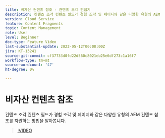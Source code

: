 ```yaml
---
title: 비자산 컨텐츠 참조 - 컨텐츠 조각 편집기
description: 컨텐츠 조각 컨텐츠 필드가 경험 조각 및 페이지와 같은 다양한 유형의 AEM 컨텐츠 참조를 지원하는 방법을 알아봅니다.
version: Cloud Service
feature: Content Fragments
topic: Content Management
role: User
level: Beginner
doc-type: Feature Video
last-substantial-update: 2023-05-12T00:00:00Z
jira: KT-13241
source-git-commit: cf37733d0fd22d560c8021eb25e6df273c1a16f7
workflow-type: tm+mt
source-wordcount: '47'
ht-degree: 0%

---
```



# 비자산 컨텐츠 참조

컨텐츠 조각 컨텐츠 필드가 경험 조각 및 페이지와 같은 다양한 유형의 AEM 컨텐츠 참조를 지원하는 방법을 알아봅니다.

>[!VIDEO](https://video.tv.adobe.com/v/3419313/?learn=on)
